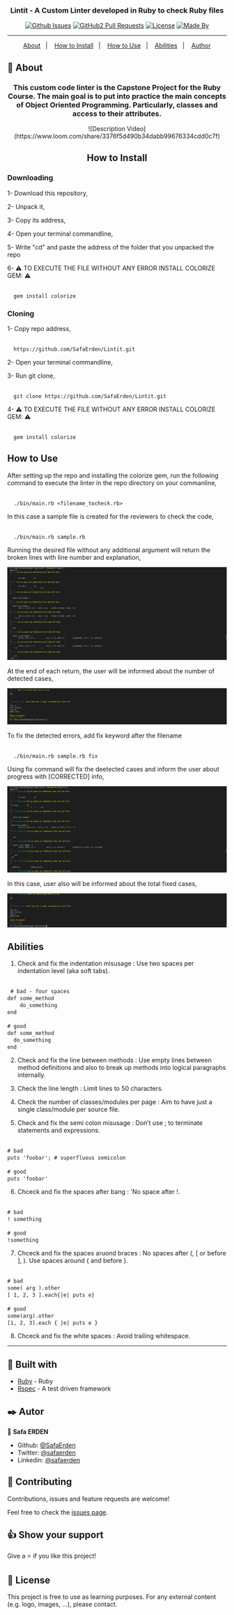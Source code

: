 <h3 align="center">Lintit - A Custom Linter developed in Ruby to check Ruby files</h3>

<div align="center">

[![Github Issues](https://img.shields.io/badge/GitHub-Issues-orange)](https://github.com/SafaErden/Lintit/issues)
[![GitHub2 Pull Requests](https://img.shields.io/badge/GitHub-Pull%20Requests-blue)](https://github.com/SafaErden/Lintit/pulls)
[![License](https://img.shields.io/badge/license-MIT-blue.svg)](/LICENSE)
[![Made By](https://img.shields.io/badge/Made%20By-Safa%20Erden-brightgreen)](https://github.com/safaerden)

</div>

---

<p align="center">
<a href="#about">About</a>&nbsp;&nbsp;&nbsp;|&nbsp;&nbsp;&nbsp;
<a href="#installing">How to Install</a>&nbsp;&nbsp;&nbsp;|&nbsp;&nbsp;&nbsp;
<a href="#built_using">How to Use</a>&nbsp;&nbsp;&nbsp;|&nbsp;&nbsp;&nbsp;
<a href="#milestones">Abilities</a>&nbsp;&nbsp;&nbsp;|&nbsp;&nbsp;&nbsp;
<a href="#author">Author</a>
</p>

## 🧐 About <a name = "about"></a>

<h3 align="center"> This custom code linter is the Capstone Project for the Ruby Course. The main goal is to put into practice the main concepts of Object Oriented Programming. Particularly, classes and access to their attributes.</h3>

<p align="center">
![Description Video](https://www.loom.com/share/3376f5d490b34dabb99676334cdd0c7f)
</p>

<h2 align="center">How to Install</h2>

<h3>Downloading</h3>

1- Download this repository,

2- Unpack it,

3- Copy its address,

4- Open your terminal commandline,

5- Write "cd" and paste the address of the folder that you unpacked the repo

6- ⚠️ TO EXECUTE THE FILE WITHOUT ANY ERROR INSTALL COLORIZE GEM: ⚠️

```

  gem install colorize

```

<h3>Cloning</h3>

1- Copy repo address,

```

  https://github.com/SafaErden/Lintit.git

```

2- Open your terminal commandline,

3- Run git clone,

```

  git clone https://github.com/SafaErden/Lintit.git

```

4- ⚠️ TO EXECUTE THE FILE WITHOUT ANY ERROR INSTALL COLORIZE GEM: ⚠️

```

  gem install colorize

```

<h2>How to Use</h2>

After setting up the repo and installing the colorize gem, run the following command to execute the linter in the repo directory on your commanline,

```

  ./bin/main.rb <filename_tocheck.rb>

```

In this case a sample file is created for the reviewers to check the code,

```

  ./bin/main.rb sample.rb

```

Running the desired file without any additional argument will return the broken lines with line number and explanation,

![screenshot](./assets/first_call.PNG)

At the end of each return, the user will be informed about the number of detected cases,

![screenshot](./assets/first_result.PNG)

To fix the detected errors, add fix keyword after the filename

```

  ./bin/main.rb sample.rb fix

```

Using fix command will fix the deetected cases and inform the user about progress with [CORRECTED] info,

![screenshot](./assets/fix.PNG)

In this case, user also will be informed about the total fixed cases,

![screenshot](./assets/fix_result.PNG)

<h2>Abilities</h2>

1. Check and fix the indentation misusage : Use two spaces per indentation level (aka soft tabs).

```

 # bad - four spaces
def some_method
    do_something
end

# good
def some_method
  do_something
end

```

2. Check and fix the line between methods : Use empty lines between method definitions and also to break up methods into logical paragraphs internally.

3. Check the line length : Limit lines to 50 characters.

4. Check the number of classes/modules per page : Aim to have just a single class/module per source file.

5. Check and fix the semi colon misusage : Don’t use ; to terminate statements and expressions.

```

# bad
puts 'foobar'; # superfluous semicolon

# good
puts 'foobar'

```

6. Chceck and fix the spaces after bang : 'No space after !.

```

# bad
! something

# good
!something

```

7. Chceck and fix the spaces aruond braces : No spaces after (, [ or before ], ). Use spaces around { and before }.

```

# bad
some( arg ).other
[ 1, 2, 3 ].each{|e| puts e}

# good
some(arg).other
[1, 2, 3].each { |e| puts e }

```

8. Chceck and fix the white spaces : Avoid trailing whitespace.

---

## 🔧 Built with<a name = "built_using"></a>

- [Ruby](https://www.ruby-lang.org/) - Ruby
- [Rspec](https://www.rspec.com) - A test driven framework

## ✒️ Autor <a name = "author"></a>

👤 **Safa ERDEN**

- Github: [@SafaErden](https://github.com/SafaErden)
- Twitter: [@safaerden](https://twitter.com/safaerden)
- Linkedin: [@safaerden](https://www.linkedin.com/in/safaerden/)

## 🤝 Contributing

Contributions, issues and feature requests are welcome!

Feel free to check the [issues page](https://github.com/SafaErden/Lintit/issues).

## 👍 Show your support

Give a ⭐️ if you like this project!

## 📝 License

This project is free to use as learning purposes. For any external content (e.g. logo, images, ...), please contact.
